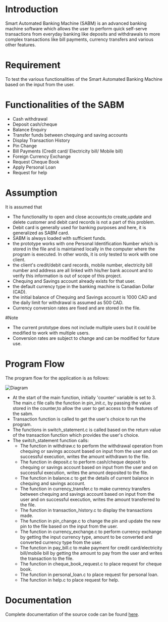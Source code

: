 # Introduction

  Smart Automated Banking Machine (SABM) is an advanced banking machine software which allows the user to perform quick self-serve transactions from everyday banking like deposits and withdrawals to more complex transactions like bill payments, currency transfers and various other features.

# Requirement

  To test the various functionalities of the Smart Automated Banking Machine based on the input from the user.

# Functionalities of the SABM

- Cash withdrawal
- Deposit cash/cheque
- Balance Enquiry
- Transfer funds between chequing and saving accounts
- Display Transaction History
- Pin Change
- Bill Payments (Credit card/ Electricity bill/ Mobile bill)
- Foreign Currency Exchange
- Request Cheque Book
- Apply Personal Loan
- Request for help


# Assumption

It is assumed that

- The functionality to open and close accounts;to create,update and delete customer and debit card records is not a part of this problem.
- Debit card is generally used for banking purposes and here, it is generalized as SABM card.
- SABM is always loaded with sufficient funds.
- the prototype works with one Personal Identification Number which is stored in the file and is maintained locally in the computer where the program is executed. In other words, it is only tested to work with one client.
- the client's credit/debit card records, mobile number, electricity bill number and address are all linked with his/her bank account and to verify this information is out of scope of this project.
- Chequing and Savings account already exists for that user.
- the default currency type in the banking machine is Canadian Dollar (CAD).
- the initial balance of Chequing and Savings account is 1000 CAD and the daily limit for withdrawal is assumed as 500 CAD.
- Currency conversion rates are fixed and are stored in the file.

#Note

- The current prototype does not include multiple users but it could be modified to work with multiple users.
- Conversion rates are subject to change and can be modified for future use.

# Program Flow

The program flow for the application is as follows:

![Diagram](https://github.com/Soundharyabommi/SABM/tree/master/asset/c.jpg)

- At the start of the main function, initially 'counter' variable is set to 3. The main.c file calls the function in pin_init.c, by passing the value stored in the counter,to allow the user to get access to the features of the sabm. 
- Transaction function is called to get the user's choice to run the program.
- The functions in switch_statement.c is called based on the return value of the transaction function which provides the user's choice.
- The switch_statement function calls:
  - The function in withdraw.c to perform the withdrawal operation from chequing or savings account  based on input from the user and on successful execution, writes the amount withdrawn to the file.
  - The function in deposit.c to perform cash/cheque deposit to chequing or savings account based on input from the user and on successful execution, writes the amount deposited to the file.
  - The function in balance.c to get the details of current balance in chequing and savings account.
  - The function in currency_transfer.c to make currency transfers between chequing and savings account based on input from the user and on successful execution, writes the amount transferred to the file.
  - The function in transaction_history.c to display the transactions made.
  - The function in pin_change.c to change the pin and update the new pin to the file based on the input from the user.
  - The function in currency_exchange.c to perform currency exchange by getting the input currency type, amount to be converted and converted currency type from the user.
  - The function in pay_bill.c to make payment for credit card/electricity bill/mobile bill by getting the amount to pay from the user and writes the transaction to the file.
  - The function in cheque_book_request.c to place request for cheque book.
  - The function in personal_loan.c to place request for personal loan.
  - The function in help.c to place request for help.
  

# Documentation

Complete documentation of the source code can be found [here](https://github.com/Soundharyabommi/SABM/blob/master/doc/html/index.html).
